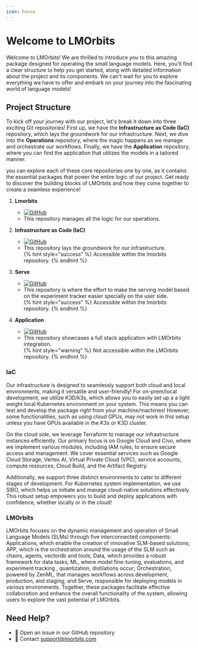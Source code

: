 ```yaml
---
icon: house
---
```


# Welcome to LMOrbits

Welcome to LMOrbits! We are thrilled to introduce you to this amazing package designed for operating the small language models. Here, you'll find a clear structure to help you get started, along with detailed information about the project and its components. We can't wait for you to explore everything we have to offer and embark on your journey into the fascinating world of language models!


## Project Structure

To kick off your journey with our project, let's break it down into three exciting Git repositories! First up, we have the **Infrastructure as Code (IaC)** repository, which lays the groundwork for our infrastructure. Next, we dive into the **Operations** repository, where the magic happens as we manage and orchestrate our workflows. Finally, we have the **Application** repository, where you can find the application that utilizes the models in a tailored manner.

you can explore each of these core repositories one by one, as it contains the essential packages that power the entire logic of our project. Get ready to discover the building blocks of LMOrbits and how they come together to create a seamless experience!

1. **Lmorbits**
   - [![GitHub](https://img.shields.io/badge/github-%23121011.svg?style=for-the-badge&logo=github&logoColor=white)](https://github.com/Parsa-Mir/lmorbits)
   - This repository manages all the logic for our operations.

2. **Infrastructure as Code (IaC)**
   - [![GitHub](https://img.shields.io/badge/github-%23121011.svg?style=for-the-badge&logo=github&logoColor=white)](https://github.com/Parsa-Mir/slmops_infra)
   - This repository lays the groundwork for our infrastructure.</br>
 {% hint style="success" %} Accessible within the lmorbits repository. {% endhint %}

3. **Serve**
   - [![GitHub](https://img.shields.io/badge/github-%23121011.svg?style=for-the-badge&logo=github&logoColor=white)](https://github.com/Parsa-Mir/serve)
   - This repository is where the effort to make the serving model based on the experiment tracker easier specially on the user side.</br>
   {% hint style="success" %} Accessible within the lmorbits repository. {% endhint %}

4. **Application**
   - [![GitHub](https://img.shields.io/badge/github-%23121011.svg?style=for-the-badge&logo=github&logoColor=white)](https://github.com/Parsa-Mir/slmops-app)
   - This repository showcases a full stack application with LMOrbits integration.</br>
     {% hint style="warning" %} Not accessible within the LMOrbits repository. {% endhint %}

### IaC

Our infrastructure is designed to seamlessly support both cloud and local environments, making it versatile and user-friendly! For on-prem/local development, we utilize K3D/k3s, which allows you to easily set up a a light weight local Kubernetes environment on your system. This means you can test and develop the package  right from your machine/machines! However, some functionalities, such as using cloud GPUs, may not work in this setup unless you have GPUs available in the K3s or K3D cluster.

On the cloud side, we leverage Terraform to manage our infrastructure instances efficiently. Our primary focus is on Google Cloud and Civo, where we implement various modules, including IAM rules, to ensure secure access and management. We cover essential services such as Google Cloud Storage, Vertex AI, Virtual Private Cloud (VPC), service accounts, compute resources, Cloud Build, and the Artifact Registry.

Additionally, we support three distinct environments to cater to different stages of development. For Kubernetes system implementation, we use SIBO, which helps us initiate and manage cloud-native solutions effectively. This robust setup empowers you to build and deploy applications with confidence, whether locally or in the cloud!

### LMOrbits
LMOrbits focuses on the dynamic management and operation of Small Language Models (SLMs) through five interconnected components: Applications, which enable the creation of innovative SLM-based solutions; APP, which is the orchestration around the usage of the SLM such as chains, agents, vectordb and tools; Data, which provides a robust framework for data tasks; ML, where model fine-tuning, evaluations, and experiment tracking , quantization, distilations occur; Orchestration, powered by ZenML, that manages workflows across development, production, and staging; and Serve, responsible for deploying models in various environments. Together, these packages facilitate effective collaboration and enhance the overall functionality of the system, allowing users to explore the vast potential of LMOrbits.


## Need Help?

- 📝 Open an issue in our GitHub repository
- 📧 Contact support@lmorbits.com 